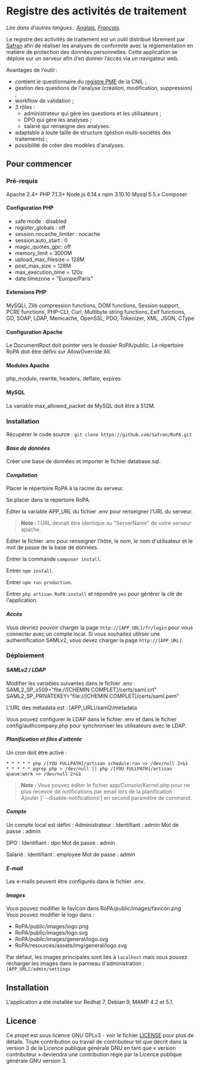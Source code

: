 # Registre des activités de traitement

*Lire dans d'autres langues : [Anglais](README.md), [Français](README.fr.md).*

Le registre des activités de traitement est un outil distribué librement par [Safran](https://www.safran-group.com/) afin de réaliser les analyses de conformité avec la réglementation en matière de protection des données personnelles. Cette application se déploie sur un serveur afin d’en donner l’accès via un navigateur web.

Avantages de l'outil : 
- contient le questionnaire du [registre PME](https://www.cnil.fr/fr/rgpd-et-tpepme-un-nouveau-modele-de-registre-plus-simple-et-plus-didactique) de la CNIL ;
- gestion des questions de l'analyse (création, modification, suppression) ;
- workflow de validation ;
- 3 rôles : 
	- administrateur qui gère les questions et les utilisateurs ;
	- DPO qui gère les analyses ;
	- salarié qui renseigne des analyses.
- adaptable à toute taille de structure (gestion multi-sociétés des traitements) ;
- possibilité de créer des modèles d'analyses.

## Pour commencer

### Pré-requis

Apache 2.4+
PHP 7.1.3+
Node.js 6.14.x
npm 3.10.10
Mysql 5.5.x
Composer

#### Configuration PHP
- safe mode : disabled
- register_globals : off
- session.nocache_limiter : nocache
- session.auto_start : 0
- magic_quotes_gpc: off
- memory_limit = 3000M
- upload_max_filesize = 128M
- post_max_size = 128M
- max_execution_time = 120s
- date.timezone = "Europe/Paris"

#### Extensions PHP
MySQLi, Zlib compression functions, DOM functions, Session support, PCRE functions, PHP-CLI, Curl, Multibyte string functions, Exif functions, GD, SOAP, LDAP, Memcache, OpenSSL, PDO, Tokenizer, XML, JSON, CType

#### Configuration Apache
Le DocumentRoot doit pointer vers le dossier RoPA/public.
Le répertoire RoPA doit être défini sur AllowOverride All.

#### Modules Apache
php_module, rewrite, headers, deflate, expires.

#### MySQL
La variable max_allowed_packet de MySQL doit être à 512M.

### Installation

Récupérer le code source : `git clone https://github.com/Safran/RoPA.git`

#### *Base de données*

Créer une base de données et importer le fichier database.sql.

#### *Compilation*

Placer le répertoire RoPA à la racine du serveur.

Se placer dans le répertoire RoPA.

Éditer la variable APP_URL du fichier .env pour renseigner l'URL du serveur.
> **Note :** l'URL devrait être identique au "ServerName" de votre serveur apache.

Éditer le fichier .env pour renseigner l'hôte, le nom, le nom d'utilisateur et le mot de passe de la base de données.

Entrer la commande `composer install`.

Entrer `npm install`.

Entrer `npm run production`.

Entrer `php artisan RoPA:install` et répondre `yes` pour générer la clé de l'application.

#### *Accès*

Vous devriez pouvoir charger la page `http://[APP_URL]/fr/login` pour vous connecter avec un compte local.
Si vous souhaitez utiliser une authentification SAMLv2, vous devez charger la page `http://[APP_URL]`.

### Déploiement

#### *SAMLv2 / LDAP*

Modifier les variables suivantes dans le fichier .env : 
SAML2_SP_x509="file://[CHEMIN COMPLET]/certs/saml.crt"
SAML2_SP_PRIVATEKEY="file://[CHEMIN COMPLET]/certs/saml.pem"

L'URL des métadata est : [APP_URL]/saml2/metadata

Vous pouvez configurer le LDAP dans le fichier .env et dans le fichier config/authcompany.php pour synchroniser les utilisateurs avec le LDAP.

#### *Planification et files d'attente*

Un cron doit être activé : 
````
* * * * * php /[YOU FULLPATH]/artisan schedule:run >> /dev/null 2>&1
* * * * * pgrep php > /dev/null || php /[YOU FULLPATH]/artisan queue:work >> /dev/null 2>&1
````

> **Note :** Vous pouvez éditer le fichier app/Console/Kernel.php pour ne plus recevoir de notifications par email lors de la planification : 
Ajouter ['--disable-notifications'] en second paramètre de command.

#### *Compte*

Un compte local est défini : 
Administrateur : 
Identifiant : admin
Mot de passe : admin

DPO : 
Identifiant : dpo
Mot de passe : admin

Salarié : 
Identifiant : employee
Mot de passe : admin

#### *E-mail*

Les e-mails peuvent être configurés dans le fichier .env.

#### *Images*

Vous pouvez modifier le favicon dans RoPA/public/images/favicon.png
Vous pouvez modifier le logo dans : 
- RoPA/public/images/logo.png
- RoPA/public/images/logo.svg
- RoPA/public/images/general/logo.svg
- RoPA/resources/assets/img/general/logo.svg

Par défaut, les images principales sont liés à `localhost` mais vous pouvez recharger les images dans le panneau d'administration : `[APP_URL]/admin/settings`

## Installation

L'application a été installée sur Redhat 7, Debian 9, MAMP 4.2 et 5.1.

## Licence

Ce projet est sous licence GNU GPLv3 - voir le fichier [LICENSE](LICENSE) pour plus de détails.
Toute contribution ou travail de contributeur tel que décrit dans la version 3 de la Licence publique générale GNU en tant que « version contributeur » deviendra une contribution régie par la Licence publique générale GNU version 3.
